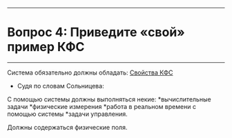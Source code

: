 ___
# Вопрос 4: Приведите «свой» пример КФС
___

Система обязательно должны обладать: [Свойства КФС](2.md)

+ Судя по словам Сольницева: 

С помощью системы должны выполняться некие:
*вычислительные задачи
*физические измерения
*работа в реальном времени с помощью системы 
*задачи управления. 

Должны содержаться физические поля.
